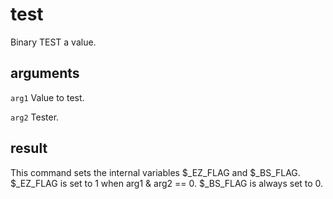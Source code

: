 # test

Binary TEST a value.

## arguments

`arg1` Value to test.

`arg2` Tester.

## result

This command sets the internal variables $_EZ_FLAG and $_BS_FLAG. $_EZ_FLAG is set to 1 when arg1 & arg2 == 0. $_BS_FLAG is always set to 0.
